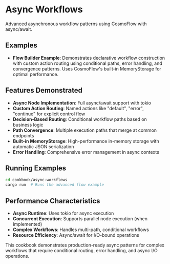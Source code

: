 # Async Workflows

Advanced asynchronous workflow patterns using CosmoFlow with async/await.

## Examples

- **Flow Builder Example**: Demonstrates declarative workflow construction with custom action routing using conditional paths, error handling, and convergence patterns. Uses CosmoFlow's built-in MemoryStorage for optimal performance.

## Features Demonstrated

- **Async Node Implementation**: Full async/await support with tokio
- **Custom Action Routing**: Named actions like "default", "error", "continue" for explicit control flow
- **Decision-Based Routing**: Conditional workflow paths based on business logic
- **Path Convergence**: Multiple execution paths that merge at common endpoints
- **Built-in MemoryStorage**: High-performance in-memory storage with automatic JSON serialization
- **Error Handling**: Comprehensive error management in async contexts

## Running Examples

```bash
cd cookbook/async-workflows
cargo run  # Runs the advanced flow example
```

## Performance Characteristics

- **Async Runtime**: Uses tokio for async execution
- **Concurrent Execution**: Supports parallel node execution (when implemented)
- **Complex Workflows**: Handles multi-path, conditional workflows
- **Resource Efficiency**: Async/await for I/O-bound operations

This cookbook demonstrates production-ready async patterns for complex workflows that require conditional routing, error handling, and async I/O operations.
